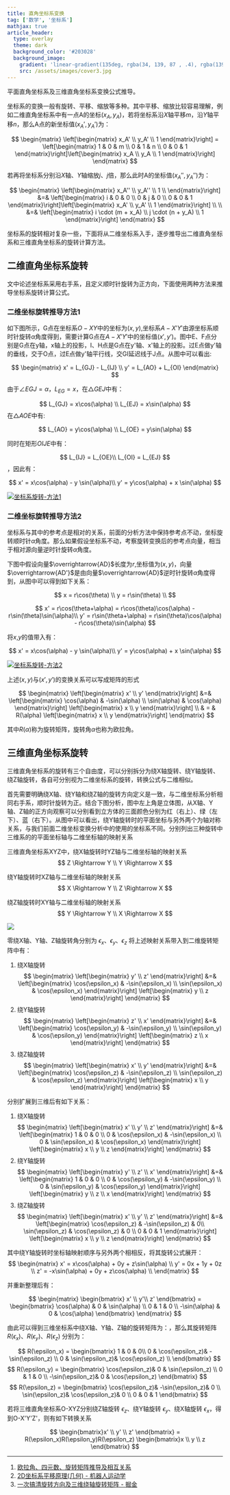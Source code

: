 ```yaml
---
title: 直角坐标系变换
tag: ['数学', '坐标系']
mathjax: true
article_header:
  type: overlay
  theme: dark
  background_color: '#203028'
  background_image:
    gradient: 'linear-gradient(135deg, rgba(34, 139, 87 , .4), rgba(139, 34, 139, .4))'
    src: /assets/images/cover3.jpg
---
```


平面直角坐标系及三维直角坐标系变换公式推导。

<!--more-->
<!-- # 直角坐标系变换 -->

坐标系的变换一般有旋转、平移、缩放等多种。其中平移、缩放比较容易理解，例如二维直角坐标系中有一点A的坐标$(x_A,y_A)$，若将坐标系沿$X$轴平移$m$，沿$Y$轴平移$n$，那么A点的新坐标值$(x_A', y_A')$为：

$$
\begin{matrix}
    \left[\begin{matrix}
    x_A' \\
    y_A' \\
    1
    \end{matrix}\right] = \left[\begin{matrix}
    1 & 0 & m \\
    0 & 1 & n \\
    0 & 0 & 1
    \end{matrix}\right]\left[\begin{matrix}
    x_A \\
    y_A \\
    1
    \end{matrix}\right]
\end{matrix}
$$

若再将坐标系分别沿$X$轴、$Y$轴缩放$j$、$j$倍，那么此时A的坐标值$(x_A'', y_A'')$为：

$$
\begin{matrix}
    \left[\begin{matrix}
    x_A'' \\
    y_A'' \\
    1 \\
    \end{matrix}\right] &=& \left[\begin{matrix}
    i & 0 & 0 \\
    0 & j & 0 \\
    0 & 0 & 1
    \end{matrix}\right]\left[\begin{matrix}
    x_A' \\
    y_A' \\
    1
    \end{matrix}\right] \\  \\
    &=& \left[\begin{matrix}
    i \cdot (m + x_A) \\
    j \cdot (n + y_A) \\
    1
    \end{matrix}\right]
\end{matrix}
$$

坐标系的旋转相对复杂一些，下面将从二维坐标系入手，逐步推导出二维直角坐标系和三维直角坐标系的旋转计算方法。

## 二维直角坐标系旋转

文中论述坐标系采用右手系，且定义顺时针旋转为正方向，下面使用两种方法来推导坐标系旋转计算公式。

### 二维坐标旋转推导方法1

如下图所示，G点在坐标系$O-XY$中的坐标为$(x,y)$,坐标系$A-X'Y'$由源坐标系顺时针旋转$\alpha$角度得到，需要计算G点在$A-X'Y'$中的坐标值$(x',y')$。图中E、F点分别是G点在y轴，x轴上的投影，I、H点是G点在y'轴、x'轴上的投影。过E点做y'轴的垂线，交于O点，过E点做y'轴平行线，交GI延迟线于J点。从图中可以看出:

$$
\begin{matrix}
x' = L_{GJ} - L_{IJ} \\
y' = L_{AO} + L_{OI}
\end{matrix}
$$

由于$\angle EGJ = \alpha$，$L_{EG}=x$，在$\triangle GEJ$中有：

$$
L_{GJ} = x\cos(\alpha) \\
L_{EJ} = x\sin(\alpha)
$$
在$\triangle AOE$中有:

$$
L_{AO} = y\cos(\alpha) \\
L_{OE} = y\sin(\alpha)
$$

同时在矩形$OIJE$中有：

$$
L_{IJ} = L_{OE}\\
L_{OI} = L_{EJ}
$$，因此有：

$$
x' = x\cos(\alpha) - y \sin(\alpha)\\
y' = y\cos(\alpha) + x \sin(\alpha)
$$

[![坐标系旋转-方法1](/pic/coordinate-transform/坐标转换-1.png "坐标系旋转")](https://www.geogebra.org/m/d8sjhgay)

### 二维坐标旋转推导方法2

坐标系与其中的参考点是相对的关系，前面的分析方法中保持参考点不动，坐标旋转顺时针$\alpha$角度。那么如果假设坐标系不动，考察旋转变换后的参考点向量，相当于相对源向量逆时针旋转$\alpha$角度。

下图中假设向量$\overrightarrow{AD}$长度为$r$,坐标值为$(x, y)$，向量$\overrightarrow{AD'}$是由向量$\overrightarrow{AD}$逆时针旋转$\alpha$角度得到，从图中可以得到如下关系：

$$
x = r\cos(\theta) \\
y = r\sin(\theta) \\
$$

$$
x' = r\cos(\theta+\alpha) = r\cos(\theta)\cos(\alpha) - r\sin(\theta)\sin(\alpha)\\
y' = r\sin(\theta+\alpha) = r\sin(\theta)\cos(\alpha) - r\cos(\theta)\sin(\alpha)
$$

将$x$,$y$的值带入有：

$$
x' = x\cos(\alpha) - y \sin(\alpha)\\
y' = y\cos(\alpha) + x \sin(\alpha)
$$

[![坐标系旋转-方法2](/pic/coordinate-transform/坐标转换-2.png "向量旋转")](https://www.geogebra.org/m/g7awma3n)

上述$(x,y)$与$(x',y')$的变换关系可以写成矩阵的形式

$$
\begin{matrix}
\left[\begin{matrix}
x' \\
y'
\end{matrix}\right] &=& \left[\begin{matrix}
\cos(\alpha) & -\sin(\alpha) \\
\sin(\alpha) & \cos(\alpha)
\end{matrix}\right] \left[\begin{matrix}
x \\
y
\end{matrix}\right] \\
& = & R(\alpha) \left[\begin{matrix}
x \\
y
\end{matrix}\right]
\end{matrix}
$$

其中$R(\alpha)$称为旋转矩阵，旋转角$\alpha$也称为欧拉角。

## 三维直角坐标系旋转

三维直角坐标系的旋转有三个自由度，可以分别拆分为绕X轴旋转、绕Y轴旋转、绕Z轴旋转，各自可分别视为二维坐标系的旋转，转换公式与二维相似。

首先需要明确绕X轴、绕Y轴和绕Z轴的旋转方向定义是一致，与二维坐标系分析相同右手系，顺时针旋转为正。结合下图分析，图中左上角是立体图，从X轴、Y轴、Z轴的正方向观察可以分别看到立方体的三面颜色分别为红（右上）、绿（左下）、蓝（右下）。从图中可以看出，绕Y轴旋转时的平面坐标与另外两个为轴对称关系，与我们前面二维坐标变换分析中的使用的坐标系不同。分别列出三种旋转中三维系的的平面坐标轴与二维坐标轴的映射关系

三维直角坐标系XYZ中，绕X轴旋转时YZ轴与二维坐标轴的映射关系
$$
Z \Rightarrow Y \\
Y \Rightarrow X
$$

绕Y轴旋转时XZ轴与二维坐标轴的映射关系
$$
X \Rightarrow Y \\
Z \Rightarrow X
$$

绕Z轴旋转时XY轴与二维坐标轴的映射关系
$$
Y \Rightarrow Y \\
X \Rightarrow X
$$

![](/pic/coordinate-transform/坐标系旋转示意图.png)

零绕X轴、Y轴、Z轴旋转角分别为 $\epsilon_x$、$\epsilon_y$、$\epsilon_z$ 将上述映射关系带入到二维旋转矩阵中有：

1. 绕X轴旋转
$$
\begin{matrix}
\left[\begin{matrix}
y' \\
z'
\end{matrix}\right] &=& \left[\begin{matrix}
\cos(\epsilon_x) & -\sin(\epsilon_x) \\
\sin(\epsilon_x) & \cos(\epsilon_x)
\end{matrix}\right] \left[\begin{matrix}
y \\
z
\end{matrix}\right]
\end{matrix}
$$
2. 绕Y轴旋转
$$
\begin{matrix}
\left[\begin{matrix}
z' \\
x'
\end{matrix}\right] &=& \left[\begin{matrix}
\cos(\epsilon_y) & -\sin(\epsilon_y) \\
\sin(\epsilon_y) & \cos(\epsilon_y)
\end{matrix}\right] \left[\begin{matrix}
z \\
x
\end{matrix}\right]
\end{matrix}
$$
3. 绕Z轴旋转
$$
\begin{matrix}
\left[\begin{matrix}
x' \\
y'
\end{matrix}\right] &=& \left[\begin{matrix}
\cos(\epsilon_z) & -\sin(\epsilon_z) \\
\sin(\epsilon_z) & \cos(\epsilon_z)
\end{matrix}\right] \left[\begin{matrix}
x \\
y
\end{matrix}\right]
\end{matrix}
$$

分别扩展到三维后有如下关系：

1. 绕X轴旋转
$$
\begin{matrix}
\left[\begin{matrix}
x' \\
y' \\
z'
\end{matrix}\right] &=& \left[\begin{matrix}
1 & 0 & 0 \\
0 & \cos(\epsilon_x) & -\sin(\epsilon_x) \\
0 & \sin(\epsilon_x) & \cos(\epsilon_x)
\end{matrix}\right] \left[\begin{matrix}
x \\
y \\
z
\end{matrix}\right]
\end{matrix}
$$
2. 绕Y轴旋转
$$
\begin{matrix}
\left[\begin{matrix}
y' \\
z' \\
x'
\end{matrix}\right] &=& \left[\begin{matrix}
1 & 0 & 0 \\
0 & \cos(\epsilon_y) & -\sin(\epsilon_y) \\
0 & \sin(\epsilon_y) & \cos(\epsilon_y)
\end{matrix}\right] \left[\begin{matrix}
y \\
z \\
x
\end{matrix}\right]
\end{matrix}
$$
3. 绕Z轴旋转
$$
\begin{matrix}
\left[\begin{matrix}
x' \\
y' \\
z'
\end{matrix}\right] &=& \left[\begin{matrix}
\cos(\epsilon_z) & -\sin(\epsilon_z)  & 0\\
\sin(\epsilon_z) & \cos(\epsilon_z) & 0 \\
0 & 0 & 1
\end{matrix}\right] \left[\begin{matrix}
x \\
y \\
z
\end{matrix}\right]
\end{matrix}
$$

其中绕Y轴旋转时坐标轴映射顺序与另外两个相相反，将其旋转公式展开：
$$
\begin{matrix}
x' = x\cos(\alpha) + 0y + z\sin(\alpha) \\
y' = 0x + 1y + 0z \\
z' = -x\sin(\alpha) + 0y + z\cos(\alpha) \\
\end{matrix}
$$

并重新整理后有：

$$
\begin{matrix}
\begin{bmatrix}
x' \\ y'\\ z'
\end{bmatrix} = \begin{bmatrix}
\cos(\alpha) & 0 & \sin(\alpha) \\
0 & 1 & 0 \\
-\sin(\alpha) & 0 & \cos(\alpha)
\end{bmatrix}
\end{matrix}
$$

由此可以得到三维坐标系中绕X轴、Y轴、Z轴的旋转矩阵为：，那么其旋转矩阵 $R(\epsilon_x)$、$R(\epsilon_y)$、$R(\epsilon_z)$ 分别为：

$$
R(\epsilon_x) = \begin{bmatrix}
1 & 0 & 0\\
0 & \cos(\epsilon_z)&  -\sin(\epsilon_z) \\
0 & \sin(\epsilon_z)& \cos(\epsilon_z) \\
\end{bmatrix}
$$
$$
R(\epsilon_y) = \begin{bmatrix}
\cos(\epsilon_z)& 0 & \sin(\epsilon_z) \\
0 & 1 & 0 \\
-\sin(\epsilon_z)& 0 & \cos(\epsilon_z)
\end{bmatrix}
$$
$$
R(\epsilon_z) = \begin{bmatrix}
\cos(\epsilon_z)&  -\sin(\epsilon_z)& 0 \\
\sin(\epsilon_z)& \cos(\epsilon_z)& 0 \\
0 & 0 & 1
\end{bmatrix}
$$  

若将三维直角坐标系O-XYZ分别绕Z轴旋转 $\epsilon_z$、绕Y轴旋转 $\epsilon_y$、绕X轴旋转 $\epsilon_x$，得到O-X'Y'Z'，则有如下转换关系

$$
\begin{bmatrix}x' \\ y' \\ z' \end{bmatrix} =
R(\epsilon_x)R(\epsilon_y)R(\epsilon_z)
\begin{bmatrix}x \\ y \\ z \end{bmatrix}
$$

---

1. [欧拉角、四元数、旋转矩阵推导及相互关系](https://zhaoxuhui.top/blog/2018/03/13/RelationBetweenQ4&R&Euler.html)
2. [2D坐标系平移原理(几何) - 机器人运动学](https://robot.czxy.com/docs/kinematics/frames/2dtranslate/)
3. [一次搞清旋转方向及三维绕轴旋转矩阵 - 掘金](https://juejin.cn/post/7127677590776578079)